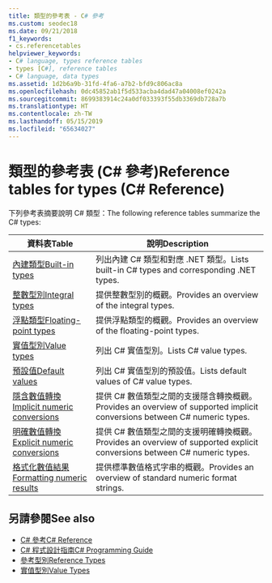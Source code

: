 ```yaml
---
title: 類型的參考表 - C# 參考
ms.custom: seodec18
ms.date: 09/21/2018
f1_keywords:
- cs.referencetables
helpviewer_keywords:
- C# language, types reference tables
- types [C#], reference tables
- C# language, data types
ms.assetid: 1d2b6a9b-31fd-4fa6-a7b2-bfd9c806ac8a
ms.openlocfilehash: 0dc45852ab1f5d533acba4dad47a04008ef0242a
ms.sourcegitcommit: 8699383914c24a0df033393f55db3369db728a7b
ms.translationtype: HT
ms.contentlocale: zh-TW
ms.lasthandoff: 05/15/2019
ms.locfileid: "65634027"
---
```

# <a name="reference-tables-for-types-c-reference"></a><span data-ttu-id="2dd68-102">類型的參考表 (C# 參考)</span><span class="sxs-lookup"><span data-stu-id="2dd68-102">Reference tables for types (C# Reference)</span></span>

<span data-ttu-id="2dd68-103">下列參考表摘要說明 C# 類型：</span><span class="sxs-lookup"><span data-stu-id="2dd68-103">The following reference tables summarize the C# types:</span></span>

|<span data-ttu-id="2dd68-104">資料表</span><span class="sxs-lookup"><span data-stu-id="2dd68-104">Table</span></span>|<span data-ttu-id="2dd68-105">說明</span><span class="sxs-lookup"><span data-stu-id="2dd68-105">Description</span></span>|
|---------|---------|
|[<span data-ttu-id="2dd68-106">內建類型</span><span class="sxs-lookup"><span data-stu-id="2dd68-106">Built-in types</span></span>](built-in-types-table.md)|<span data-ttu-id="2dd68-107">列出內建 C# 類型和對應 .NET 類型。</span><span class="sxs-lookup"><span data-stu-id="2dd68-107">Lists built-in C# types and corresponding .NET types.</span></span>|
|[<span data-ttu-id="2dd68-108">整數型別</span><span class="sxs-lookup"><span data-stu-id="2dd68-108">Integral types</span></span>](integral-types-table.md)|<span data-ttu-id="2dd68-109">提供整數型別的概觀。</span><span class="sxs-lookup"><span data-stu-id="2dd68-109">Provides an overview of the integral types.</span></span>|
|[<span data-ttu-id="2dd68-110">浮點類型</span><span class="sxs-lookup"><span data-stu-id="2dd68-110">Floating-point types</span></span>](floating-point-types-table.md)|<span data-ttu-id="2dd68-111">提供浮點類型的概觀。</span><span class="sxs-lookup"><span data-stu-id="2dd68-111">Provides an overview of the floating-point types.</span></span>|
|[<span data-ttu-id="2dd68-112">實值型別</span><span class="sxs-lookup"><span data-stu-id="2dd68-112">Value types</span></span>](value-types-table.md)|<span data-ttu-id="2dd68-113">列出 C# 實值型別。</span><span class="sxs-lookup"><span data-stu-id="2dd68-113">Lists C# value types.</span></span>|
|[<span data-ttu-id="2dd68-114">預設值</span><span class="sxs-lookup"><span data-stu-id="2dd68-114">Default values</span></span>](default-values-table.md)|<span data-ttu-id="2dd68-115">列出 C# 實值型別的預設值。</span><span class="sxs-lookup"><span data-stu-id="2dd68-115">Lists default values of C# value types.</span></span>|
|[<span data-ttu-id="2dd68-116">隱含數值轉換</span><span class="sxs-lookup"><span data-stu-id="2dd68-116">Implicit numeric conversions</span></span>](implicit-numeric-conversions-table.md)|<span data-ttu-id="2dd68-117">提供 C# 數值類型之間的支援隱含轉換概觀。</span><span class="sxs-lookup"><span data-stu-id="2dd68-117">Provides an overview of supported implicit conversions between C# numeric types.</span></span>|
|[<span data-ttu-id="2dd68-118">明確數值轉換</span><span class="sxs-lookup"><span data-stu-id="2dd68-118">Explicit numeric conversions</span></span>](explicit-numeric-conversions-table.md)|<span data-ttu-id="2dd68-119">提供 C# 數值類型之間的支援明確轉換概觀。</span><span class="sxs-lookup"><span data-stu-id="2dd68-119">Provides an overview of supported explicit conversions between C# numeric types.</span></span>|
|[<span data-ttu-id="2dd68-120">格式化數值結果</span><span class="sxs-lookup"><span data-stu-id="2dd68-120">Formatting numeric results</span></span>](formatting-numeric-results-table.md)|<span data-ttu-id="2dd68-121">提供標準數值格式字串的概觀。</span><span class="sxs-lookup"><span data-stu-id="2dd68-121">Provides an overview of standard numeric format strings.</span></span>|

## <a name="see-also"></a><span data-ttu-id="2dd68-122">另請參閱</span><span class="sxs-lookup"><span data-stu-id="2dd68-122">See also</span></span>

- [<span data-ttu-id="2dd68-123">C# 參考</span><span class="sxs-lookup"><span data-stu-id="2dd68-123">C# Reference</span></span>](../index.md)
- [<span data-ttu-id="2dd68-124">C# 程式設計指南</span><span class="sxs-lookup"><span data-stu-id="2dd68-124">C# Programming Guide</span></span>](../../programming-guide/index.md)
- [<span data-ttu-id="2dd68-125">參考型別</span><span class="sxs-lookup"><span data-stu-id="2dd68-125">Reference Types</span></span>](reference-types.md)
- [<span data-ttu-id="2dd68-126">實值型別</span><span class="sxs-lookup"><span data-stu-id="2dd68-126">Value Types</span></span>](value-types.md)
